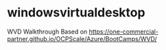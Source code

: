 # windowsvirtualdesktop
WVD Walkthrough Based on
https://one-commercial-partner.github.io/OCPScale/Azure/BootCamps/WVD/

